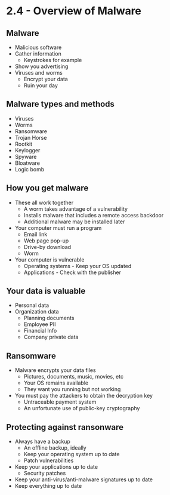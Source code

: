 # 2.4 - Overview of Malware
## Malware
- Malicious software
- Gather information
	- Keystrokes for example
- Show you advertising
- Viruses and worms
	- Encrypt your data
	- Ruin your day
## Malware types and methods
- Viruses
- Worms
- Ransomware
- Trojan Horse
- Rootkit
- Keylogger
- Spyware
- Bloatware
- Logic bomb
## How you get malware
- These all work together
	- A worm takes advantage of a vulnerability
	- Installs malware that includes a remote access backdoor
	- Additional malware may be installed later
- Your computer must run a program
	- Email link
	- Web page pop-up
	- Drive-by download
	- Worm
- Your computer is vulnerable
	- Operating systems - Keep your OS updated
	- Applications - Check with the publisher
## Your data is valuable
- Personal data
- Organization data
	- Planning documents
	- Employee PII
	- Financial Info
	- Company private data
## Ransomware
- Malware encrypts your data files
	- Pictures, documents, music, movies, etc
	- Your OS remains available
	- They want you running but not working
- You must pay the attackers to obtain the decryption key
	- Untraceable payment system
	- An unfortunate use of public-key cryptography
## Protecting against ransonware
- Always have a backup
	- An offline backup, ideally
	- Keep your operating system up to date
	- Patch vulnerabilities
- Keep your applications up to date
	- Security patches
- Keep your anti-virus/anti-malware signatures up to date
- Keep everything up to date
